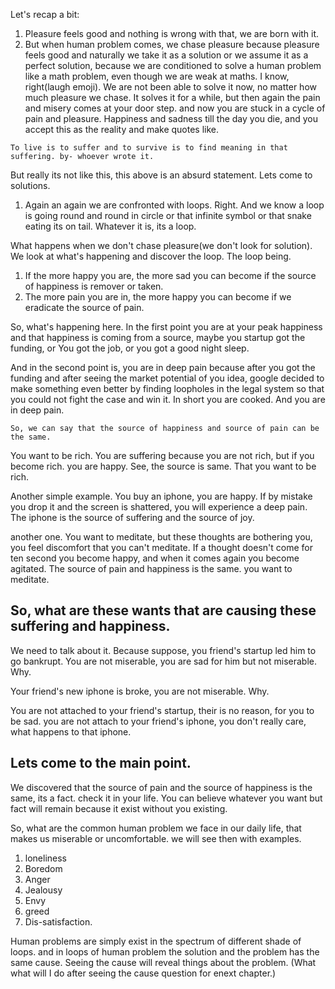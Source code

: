 Let's recap a bit: 
1. Pleasure feels good and nothing is wrong with that, we are born with it.
2. But when human problem comes, we chase pleasure because pleasure feels good and naturally we take it as a solution or we assume it as a perfect solution, because we are conditioned to solve a human problem like a math problem, even though we are weak at maths. I know, right(laugh emoji). We are not been able to solve it now, no matter how much pleasure we chase. It solves it for a while, but then again the pain and misery comes at your door step. and now you are stuck in a cycle of pain and pleasure. Happiness and sadness till the day you die, and you accept this as the reality and make quotes like.

`To live is to suffer and to survive is to find meaning in that suffering. by- whoever wrote it.`

But really its not like this, this above is an absurd statement. Lets come to solutions.

1. Again an again we are confronted with loops. Right. And we know a loop is going round and round in circle or that infinite symbol or that snake eating its on tail. Whatever it is, its a loop.

What happens when we don't chase pleasure(we don't look for solution). We look at what's happening and discover the loop. The loop being. 
1. If the more happy you are, the more sad you can become if the source of happiness is remover or taken.
2. The more pain you are in, the more happy you can become if we eradicate the source of pain.

So, what's happening here. In the first point you are at your peak happiness and that happiness is coming from a source, maybe you startup got the funding, or You got the job, or you got a good night sleep.

And in the second point is, you are in deep pain because after you got the funding and after seeing the market potential of you idea, google decided to make something even better by finding loopholes in the legal system so that you could not fight the case and win it. In short you are cooked. And you are in deep pain.

`So, we can say that the source of happiness and source of pain can be the same.`

You want to be rich. You are suffering because you are not rich, but if you become rich. you are happy. See, the source is same. That you want to be rich.

Another simple example. You buy an iphone, you are happy. If by mistake you drop it and the screen is shattered, you will experience a deep pain. The iphone is the source of suffering and the source of joy.

another one. You want to meditate, but these thoughts are bothering you, you feel discomfort that you can't meditate. If a thought doesn't come for ten second you become happy, and when it comes again you become agitated. The source of pain and happiness is the same. you want to meditate.

## So, what are these wants that are causing these suffering and happiness.

We need to talk about it. Because suppose, you friend's startup led him to go bankrupt. You are not miserable, you are sad for him but not miserable. Why. 

Your friend's new iphone is broke, you are not miserable. Why.

You are not attached to your friend's startup, their is no reason, for you to be sad. you are not attach to your friend's iphone, you don't really care, what happens to that iphone.

## Lets come to the main point.

We discovered that the source of pain and the source of happiness is the same, its a fact. check it in your life. You can believe whatever you want but fact will remain because it exist without you existing.

So, what are the common human problem we face in our daily life, that makes us miserable or uncomfortable. we will see then with examples.
1. loneliness 
2. Boredom
3. Anger
4. Jealousy
5. Envy
6. greed
7. Dis-satisfaction.

Human problems are simply exist in the spectrum of different shade of loops. and in loops of human problem the solution and the problem has the same cause. Seeing the cause will reveal things about the problem. (What what will I do after seeing the cause question for enext chapter.)
